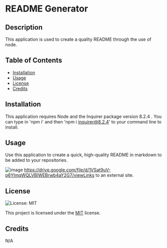 # README Generator
  
  ## Description
  This application is used to create a quality README through the use of node. 

  ## Table of Contents
  * [Installation](#installation)
  * [Usage](#usage)
  * [License](#license)
  * [Credits](#credits)
  
  ## Installation
  This application requires Node and the  Inquirer package  version 8.2.4 . You can type in 'npm i' and then  'npm i inquirer@8.2.4' to your command line to install.

  ## Usage
  Use this application to create a quick, high-quality README in markdown to be added to your repositories. 

  ![image](https://github.com/nickib223/9-readme-generator/assets/146459728/bc531054-1cd4-420c-b004-f2a0ad72b23c)
  https://drive.google.com/file/d/1VSat9uV-p6YlmqWQLVBlWEBrwb4aY2G7/viewLinks to an external site.

  ## License
  ![License: MIT](https://img.shields.io/badge/License-MIT-yellow.svg)

  This project is licensed under the [MIT](https://opensource.org/licenses/MIT) license.


  ## Credits
  N/A


  